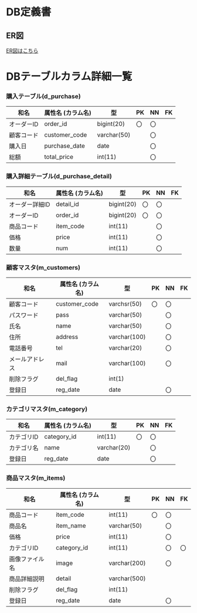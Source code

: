 # DB定義書
## ER図
[ER図はこちら](https://github.com/Aso2001031/2021sys-design/blob/main/src/md/E-R図/サンプルサイト.md "ER図はこちら")

# DBテーブルカラム詳細一覧

### 購入テーブル(d_purchase)
|和名|属性名 (カラム名)|型| PK | NN | FK |
|---|-----|-----------|----|----|----|
|オーダーID|order_id|bigint(20)|〇|〇||
|顧客コード|customer_code|varchar(50)||〇||
|購入日|purchase_date|date||〇||
|総額|total_price|int(11)||〇||

### 購入詳細テーブル(d_purchase_detail)
|和名|属性名 (カラム名)|型| PK | NN | FK |
|---|-----|-----------|----|----|----|
|オーダー詳細ID|detail_id|bigint(20)|〇|〇||
|オーダーID|order_id|bigint(20)|〇|〇||
|商品コード|item_code|int(11)||〇||
|価格|price|int(11)||〇||
|数量|num|int(11)||〇||

### 顧客マスタ(m_customers)
|和名|属性名 (カラム名)|型| PK | NN | FK |
|---|-----|-----------|----|----|----|
|顧客コード|customer_code|varchsr(50)|〇|〇||
|パスワード|pass|varchar(50)||〇||
|氏名|name|varchar(50)||〇||
|住所|address|varchar(100)||〇||
|電話番号|tel|varchar(20)||〇||
|メールアドレス|mail|varchar(100)||〇||
|削除フラグ|del_flag|int(1)||||
|登録日|reg_date|date||〇||

### カテゴリマスタ(m_category)
|和名|属性名 (カラム名)|型| PK | NN | FK |
|---|-----|-----------|----|----|----|
|カテゴリID|category_id|int(11)|〇|〇||
|カテゴリ名|name|varchar(20)||〇||
|登録日|reg_date|date||〇||


### 商品マスタ(m_items)
|和名|属性名 (カラム名)|型| PK | NN | FK |
|---|-----|-----------|----|----|----|
|商品コード|item_code|int(11)|〇|〇||
|商品名|item_name|varchar(50)||〇||
|価格|price|int(11)||〇||
|カテゴリID|category_id|int(11)||〇|〇|
|画像ファイル名|image|varchar(200)||〇||
|商品詳細説明|detail|varchar(500)||||
|削除フラグ|del_flag|int(11)||||
|登録日|reg_date|date||〇||
